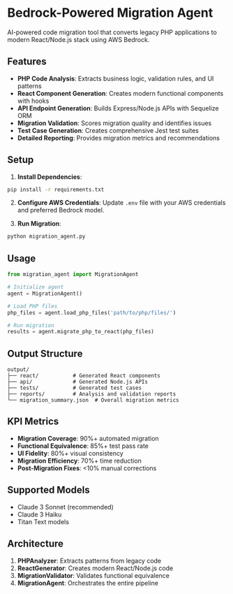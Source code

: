 # Bedrock-Powered Migration Agent

AI-powered code migration tool that converts legacy PHP applications to modern React/Node.js stack using AWS Bedrock.

## Features

- **PHP Code Analysis**: Extracts business logic, validation rules, and UI patterns
- **React Component Generation**: Creates modern functional components with hooks
- **API Endpoint Generation**: Builds Express/Node.js APIs with Sequelize ORM
- **Migration Validation**: Scores migration quality and identifies issues
- **Test Case Generation**: Creates comprehensive Jest test suites
- **Detailed Reporting**: Provides migration metrics and recommendations

## Setup

1. **Install Dependencies**:
```bash
pip install -r requirements.txt
```

2. **Configure AWS Credentials**:
Update `.env` file with your AWS credentials and preferred Bedrock model.

3. **Run Migration**:
```bash
python migration_agent.py
```

## Usage

```python
from migration_agent import MigrationAgent

# Initialize agent
agent = MigrationAgent()

# Load PHP files
php_files = agent.load_php_files('path/to/php/files/')

# Run migration
results = agent.migrate_php_to_react(php_files)
```

## Output Structure

```
output/
├── react/           # Generated React components
├── api/             # Generated Node.js APIs
├── tests/           # Generated test cases
├── reports/         # Analysis and validation reports
└── migration_summary.json  # Overall migration metrics
```

## KPI Metrics

- **Migration Coverage**: 90%+ automated migration
- **Functional Equivalence**: 85%+ test pass rate
- **UI Fidelity**: 80%+ visual consistency
- **Migration Efficiency**: 70%+ time reduction
- **Post-Migration Fixes**: <10% manual corrections

## Supported Models

- Claude 3 Sonnet (recommended)
- Claude 3 Haiku
- Titan Text models

## Architecture

1. **PHPAnalyzer**: Extracts patterns from legacy code
2. **ReactGenerator**: Creates modern React/Node.js code
3. **MigrationValidator**: Validates functional equivalence
4. **MigrationAgent**: Orchestrates the entire pipeline